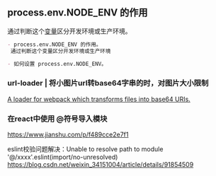 

## process.env.NODE_ENV 的作用
通过判断这个[变量](https://www.cnblogs.com/usebtf/p/9912413.html)区分开发环境或生产环境。
```markdown
- process.env.NODE_ENV 的作用。
 通过判断这个变量区分开发环境或生产环境

- 如何设置 process.env.NODE_ENV。
```

### url-loader | 将小图片url转base64字串的时，对图片大小限制
[A loader for webpack which transforms files into base64 URIs.](https://webpack.docschina.org/loaders/url-loader/#limit)


### 在react中使用 @符号导入模块
https://www.jianshu.com/p/f489cce2e7f1

eslint校验问题解决：Unable to resolve path to module '@/xxxx'.eslint(import/no-unresolved)
https://blog.csdn.net/weixin_34151004/article/details/91854509
